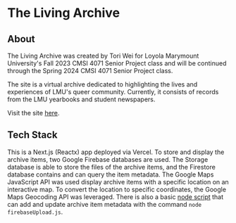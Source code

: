 # The Living Archive

## About

The Living Archive was created by Tori Wei for Loyola Marymount University's Fall 2023 CMSI 4071 Senior Project class and will be continued through the Spring 2024 CMSI 4071 Senior Project class.

The site is a virtual archive dedicated to highlighting the lives and experiences of LMU's queer community. Currently, it consists of records from the LMU yearbooks and student newspapers.

Visit the site [here](the-living-archive.vercel.app).

## Tech Stack

This is a Next.js (Reactx) app deployed via Vercel. To store and display the archive items, two Google Firebase databases are used. The Storage database is able to store the files of the archive items, and the Firestore database contains and can query the item metadata. The Google Maps JavaScript API was used display archive items with a specific location on an interactive map. To convert the location to specific coordinates, the Google Maps Geocoding API was leveraged. There is also a basic [node script](https://github.com/toriwei/the-living-archive/blob/main/firebase/firebaseUpload.js) that can add and update archive item metadata with the command `node firebaseUpload.js`.
